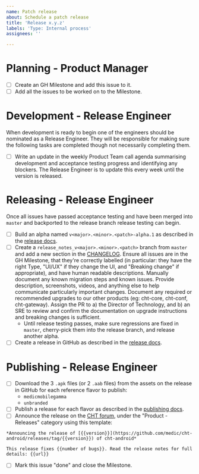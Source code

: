 ```yaml
---
name: Patch release
about: Schedule a patch release
title: 'Release x.y.z'
labels: 'Type: Internal process'
assignees: ''

---
```


# Planning - Product Manager

- [ ] Create an GH Milestone and add this issue to it.
- [ ] Add all the issues to be worked on to the Milestone.

# Development - Release Engineer

When development is ready to begin one of the engineers should be nominated as a Release Engineer. They will be responsible for making sure the following tasks are completed though not necessarily completing them.

- [ ] Write an update in the weekly Product Team call agenda summarising development and acceptance testing progress and identifying any blockers. The Release Engineer is to update this every week until the version is released.

# Releasing - Release Engineer

Once all issues have passed acceptance testing and have been merged into `master` and backported to the release branch release testing can begin.

- [ ] Build an alpha named `v<major>.<minor>.<patch>-alpha.1` as described in the [release docs](https://docs.communityhealthtoolkit.org/core/guides/android/releasing/#alpha-for-release-testing).
- [ ] Create a `release_notes_v<major>.<minor>.<patch>` branch from `master` and add a new section in the [CHANGELOG](https://github.com/medic/cht-android/blob/master/CHANGELOG.md). Ensure all issues are in the GH Milestone, that they're correctly labelled (in particular: they have the right Type, "UI/UX" if they change the UI, and "Breaking change" if appropriate), and have human readable descriptions. Manually document any known migration steps and known issues. Provide description, screenshots, videos, and anything else to help communicate particularly important changes. Document any required or recommended upgrades to our other products (eg: cht-core, cht-conf, cht-gateway). Assign the PR to a) the Director of Technology, and b) an SRE to review and confirm the documentation on upgrade instructions and breaking changes is sufficient.
  - Until release testing passes, make sure regressions are fixed in `master`, cherry-pick them into the release branch, and release another alpha.
- [ ] Create a release in GitHub as described in the [release docs](https://docs.communityhealthtoolkit.org/core/guides/android/releasing/#production-release).

# Publishing - Release Engineer

- [ ] Download the 3 `.apk` files (or 2 `.aab` files) from the assets on the release in GitHub for each reference flavor to publish:
  - `medicmobilegamma`
  - `unbranded`
- [ ] Publish a release for each flavor as described in the [publishing docs](https://docs.communityhealthtoolkit.org/core/guides/android/publishing/#google-play-store).
- [ ] Announce the release on the [CHT forum](https://forum.communityhealthtoolkit.org/c/product/releases/26), under the "Product - Releases" category using this template:
```
*Announcing the release of [{{version}}](https://github.com/medic/cht-android/releases/tag/{{version}}) of cht-android*

This release fixes {{number of bugs}}. Read the release notes for full details: {{url}}
```
- [ ] Mark this issue "done" and close the Milestone.
